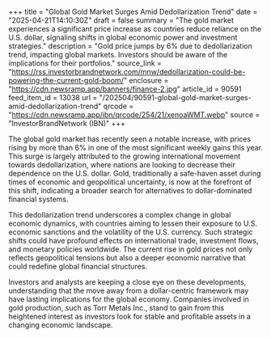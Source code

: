 +++
title = "Global Gold Market Surges Amid Dedollarization Trend"
date = "2025-04-21T14:10:30Z"
draft = false
summary = "The gold market experiences a significant price increase as countries reduce reliance on the U.S. dollar, signaling shifts in global economic power and investment strategies."
description = "Gold price jumps by 6% due to dedollarization trend, impacting global markets. Investors should be aware of the implications for their portfolios."
source_link = "https://rss.investorbrandnetwork.com/mnw/dedollarization-could-be-powering-the-current-gold-boom/"
enclosure = "https://cdn.newsramp.app/banners/finance-2.jpg"
article_id = 90591
feed_item_id = 13038
url = "/202504/90591-global-gold-market-surges-amid-dedollarization-trend"
qrcode = "https://cdn.newsramp.app/ibn/qrcode/254/21/xenoaWMT.webp"
source = "InvestorBrandNetwork (IBN)"
+++

<p>The global gold market has recently seen a notable increase, with prices rising by more than 6% in one of the most significant weekly gains this year. This surge is largely attributed to the growing international movement towards dedollarization, where nations are looking to decrease their dependence on the U.S. dollar. Gold, traditionally a safe-haven asset during times of economic and geopolitical uncertainty, is now at the forefront of this shift, indicating a broader search for alternatives to dollar-dominated financial systems.</p><p>This dedollarization trend underscores a complex change in global economic dynamics, with countries aiming to lessen their exposure to U.S. economic sanctions and the volatility of the U.S. currency. Such strategic shifts could have profound effects on international trade, investment flows, and monetary policies worldwide. The current rise in gold prices not only reflects geopolitical tensions but also a deeper economic narrative that could redefine global financial structures.</p><p>Investors and analysts are keeping a close eye on these developments, understanding that the move away from a dollar-centric framework may have lasting implications for the global economy. Companies involved in gold production, such as Torr Metals Inc., stand to gain from this heightened interest as investors look for stable and profitable assets in a changing economic landscape.</p>